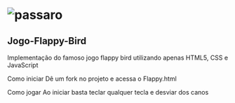 # ![passaro](https://user-images.githubusercontent.com/39472541/168447506-9a179069-c82c-4094-b670-4aef3a8a64d8.png)
<h2>Jogo-Flappy-Bird</h2>
Implementação do famoso jogo flappy bird utilizando apenas HTML5, CSS e JavaScript 


Como iniciar
Dê um fork no projeto e acessa o Flappy.html


Como jogar
Ao iniciar basta teclar qualquer tecla e desviar dos canos
